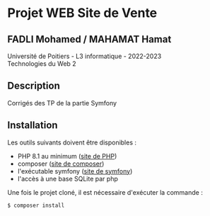 # Projet WEB Site de Vente 

## FADLI Mohamed / MAHAMAT Hamat
Université de Poitiers - L3 informatique - 2022-2023  
Technologies du Web 2

## Description
Corrigés des TP de la partie Symfony


## Installation
Les outils suivants doivent être disponibles&nbsp;:

   * PHP 8.1 au minimum ([site de PHP](https://php.net))
   * composer ([site de composer](https://getcomposer.org))
   * l'exécutable symfony ([site de symfony](https://symfony.com))
   * l'accès à une base SQLite par php

Une fois le projet cloné, il est nécessaire d'exécuter la commande&nbsp;:  
```bash
$ composer install
```

